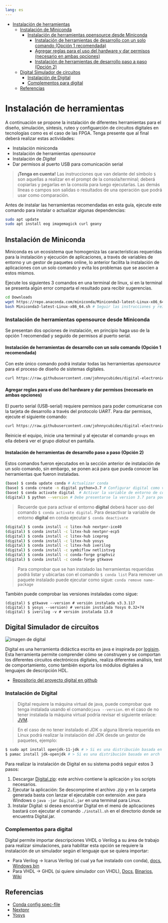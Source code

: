 ```yaml
---
lang: es
---
```


<!-- vim-markdown-toc Marked -->

* [Instalación de herramientas](#instalación-de-herramientas)
    * [Instalación de Miniconda](#instalación-de-miniconda)
        * [Instalación de herramientas opensource desde Miniconda](#instalación-de-herramientas-opensource-desde-miniconda)
            * [Instalación de herramientas de desarrollo con un solo comando (Opción 1 recomendada)](#instalación-de-herramientas-de-desarrollo-con-un-solo-comando-(opción-1-recomendada))
            * [Agregar reglas para el uso del hardware y dar permisos (necesario en ambas opciones)](#agregar-reglas-para-el-uso-del-hardware-y-dar-permisos-(necesario-en-ambas-opciones))
            * [Instalación de herramientas de desarrollo paso a paso (Opción 2)](#instalación-de-herramientas-de-desarrollo-paso-a-paso-(opción-2))
    * [Digital Simulador de circuitos](#digital-simulador-de-circuitos)
        * [Instalación de Digital](#instalación-de-digital)
        * [Complementos para digital](#complementos-para-digital)
    * [Referencias](#referencias)

<!-- vim-markdown-toc -->

# Instalación de herramientas

A continuación se propone la instalación de diferentes herramientas para el diseño, simulación, síntesis, ruteo y configuarción
de circuitos digitales en tecnologías como es el caso de las FPGA. Tenga presente que al final deberá realizar estas actividades:

* Instalación miniconda
* Instalación de herramientas _opensource_
* Instalación de _Digital_
* Dar permisos al puerto USB para comunicación serial

> **¡Tenga en cuenta!** Las instrucciones que van delante del símbolo ` $ ` son aquellas a realizar en el prompt de la consola/terminal; deberá copiarlas y
> pegarlas en la consola para luego ejecutarlas. Las demás líneas o campos son salidas o resultados de una operación que podrá usar como
> comparación.


Antes de instalar las herramientas recomendadas en esta guía, ejecute este
comando para instalar o actualizar algunas dependencias:

```bash
sudo apt update
sudo apt install eog imagemagick curl geany
```

## Instalación de Miniconda

Miniconda es un ecosistema que homogeniza las características requeridas para
la instalación y ejecución de aplicaciones, a través de variables de entorno y
un gestor de paquetes online, lo anterior facilita la instalación de
aplicaciones con un solo comando y evita los problemas que se asocien a estos
mismos.

Ejecute los siguientes 3 comandos en una terminal de linux, si en la terminal
se presenta algún error comparta el resultado para recibir sugerencias.

```bash
cd Downloads
wget https://repo.anaconda.com/miniconda/Miniconda3-latest-Linux-x86_64.sh
bash Miniconda3-latest-Linux-x86_64.sh # Seguir las instrucciones y reiniciar la terminal
```

### Instalación de herramientas opensource desde Miniconda

Se presentan dos opciones de instalación, en principio haga uso de la opción 1
recomendad y seguido de permisos al puerto serial.

#### Instalación de herramientas de desarrollo con un solo comando (Opción 1 recomendada)

Con este único comando podrá instalar todas las herramientas _opensource_ para
el proceso de diseño de sistemas digitales.

```bash
curl https://raw.githubusercontent.com/johnnycubides/digital-electronic-1-101/main/installTools/spec-file.txt > ./spec-file.txt && conda create -n digital --file ./spec-file.txt
```

#### Agregar reglas para el uso del hardware y dar permisos (necesario en ambas opciones)

El puerto serial (USB-serial) requiere permisos para poder comunicarse con la
tarjeta de desarrollo a través del protocolo _UART_. Para dar permisos, ejecute
el siguiente comando:

```bash
curl https://raw.githubusercontent.com/johnnycubides/digital-electronic-1-101/main/installTools/hw-permissions.sh | sh
```

Reinicie el equipo, inicie una terminal y al ejecutar el comando `groups` en
ella deberá ver el grupo *dialout* en pantalla.

#### Instalación de herramientas de desarrollo paso a paso (Opción 2)

Estos comandos fueron ejecutados en la sección anterior de instalación de un
solo comando, sin embargo, se ponen acá para que pueda conocer las herramientas
que fueron instaladas.

```bash
(base) $ conda update conda # Actualizar conda
(base) $ conda create -n digital python=3.7 # Configurar digital como variable de entorno y python3.10
(base) $ conda activate digital  # Activar la variable de entorno de conda denominada digital
(digital) $ python --version # Debe presentarse la version 3.7 para poder continuar
```
> Recuerde que para activar el entorno **digital** deberá hacer uso del comando `$ conda activate digital`.
> Para desactivar la variable de entorno **digital** en conda ejecutar `$ conda deactivate`


```bash
(digital) $ conda install -c litex-hub nextpnr-ice40
(digital) $ conda install -c litex-hub nextpnr-ecp5
(digital) $ conda install -c litex-hub iceprog
(digital) $ conda install -c litex-hub yosys
(digital) $ conda install -c litex-hub iverilog
(digital) $ conda install -c symbiflow netlistsvg
(digital) $ conda install -c conda-forge graphviz
(digital) $ conda install -c conda-forge gtkwave 
```

> Para comprobar que se han instalado las herramientas requeridas podrá listar y ubicarlas con el comando `$ conda list`
> Para remover un paquete instalado puede ejecutar como sigue: `conda remove name-package`


También puede comprobar las versiones instaladas como sigue:

```
(digital) $ gtkwave --version # versión instalada v3.3.117
(digital) $ yosys --version) # versión instalada Yosys 0.32+74
(digital) $ iverilog -v # versión instalada 13.0
```

## Digital Simulador de circuitos

![imagen de digital](https://github.com/hneemann/Digital/raw/master/distribution/screenshot2.png)

Digital es una herramienta didáctica escrita en java e inspirada por [logisim](http://www.cburch.com/logisim/).
Esta herramienta permite comprender cómo se construyen y se comportan los diferentes circuitos electrónicos digitales,
realiza diferentes análisis, test de comportamiento, como también exporta los módulos digitales a lenguajes de descripción HDL.

* [Repositorio del proyecto digital en github](https://github.com/hneemann/Digital)

### Instalación de Digital

> Digital requiere la máquina virtual de java, puede comprobar que tenga instalada usando el comando`java --version`.
> en el caso de no tener instalada la máquina virtual podría revisar el siguiente enlace: [JVM](https://adoptium.net/).

> En el caso de no tener instalado el JDK o alguna librería requerida en Linux podrá realizar la instalación del JDK desde un gestor de paquetes, ejemplo:
```bash
$ sudo apt install openjdk-11-jdk # > Si es una distribución basada en debian
$ pamac install jdk-openjdk # > Si es una distribución basada en arch
```

Para realizar la instalación de Digital en su sistema podrá seguir estos 3 pasos:

1. Descargar [Digital.zip](https://github.com/hneemann/Digital/releases/latest/download/Digital.zip): este archivo contiene la aplicación y los scripts necesarios.
2. Ejecutar la aplicación: Se descomprime el archivo .zip y en la carpeta generada basta con lanzar el ejecutable con extensión .exe para Windows o `java -jar Digital.jar` en una terminal para Linux.
3. Instalar Digital: si desea encontrar Digital en el menú de aplicaciones bastará con ejecutar el comando `./install.sh` en el directorio donde se encuentra Digital.jar.

### Complementos para digital

Digital permite importar descripciones VHDL o Verilog a su área de trabajo para realizar simulaciones, para habilitar esta opción
se requiere la instalación de un simulador según el lenguaje que se quiera importar:

* Para Verilog -> Icarus Verilog (el cual ya fue instalado con conda), [docs](https://steveicarus.github.io/iverilog/usage/installation.html), [Windows bin](https://bleyer.org/icarus/)
* Para VHDL -> GHDL (si quiere simulador con VHDL), [Docs](http://ghdl.free.fr/site/pmwiki.php?n=Main.HomePage), [Binarios](https://github.com/ghdl/ghdl/releases), [Wiki](https://github.com/ghdl/ghdl/wiki)

## Referencias

* [Conda  config spec-file](https://conda.io/projects/conda/en/latest/user-guide/tasks/manage-environments.html#activating-an-environment)
* [Nextpnr](https://github.com/YosysHQ/nextpnr)
* [Yosys](https://github.com/YosysHQ/yosys)
